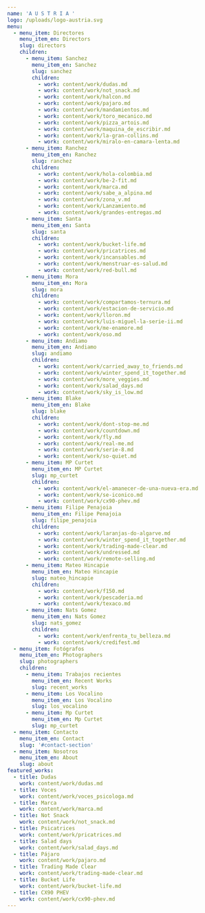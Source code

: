 ```yaml
---
name: 'A U S T R I A '
logo: /uploads/logo-austria.svg
menu:
  - menu_item: Directores
    menu_item_en: Directors
    slug: directors
    children:
      - menu_item: Sanchez
        menu_item_en: Sanchez
        slug: sanchez
        children:
          - work: content/work/dudas.md
          - work: content/work/not_snack.md
          - work: content/work/halcon.md
          - work: content/work/pajaro.md
          - work: content/work/mandamientos.md
          - work: content/work/toro_mecanico.md
          - work: content/work/pizza_artois.md
          - work: content/work/maquina_de_escribir.md
          - work: content/work/la-gran-collins.md
          - work: content/work/miralo-en-camara-lenta.md
      - menu_item: Ranchez
        menu_item_en: Ranchez
        slug: ranchez
        children:
          - work: content/work/hola-colombia.md
          - work: content/work/be-2-fit.md
          - work: content/work/marca.md
          - work: content/work/sabe_a_alpina.md
          - work: content/work/zona_v.md
          - work: content/work/Lanzamiento.md
          - work: content/work/grandes-entregas.md
      - menu_item: Santa
        menu_item_en: Santa
        slug: santa
        children:
          - work: content/work/bucket-life.md
          - work: content/work/pricatrices.md
          - work: content/work/incansables.md
          - work: content/work/menstruar-es-salud.md
          - work: content/work/red-bull.md
      - menu_item: Mora
        menu_item_en: Mora
        slug: mora
        children:
          - work: content/work/compartamos-ternura.md
          - work: content/work/estacion-de-servicio.md
          - work: content/work/lloron.md
          - work: content/work/luis-miguel-la-serie-ii.md
          - work: content/work/me-enamore.md
          - work: content/work/oso.md
      - menu_item: Andiamo
        menu_item_en: Andiamo
        slug: andiamo
        children:
          - work: content/work/carried_away_to_friends.md
          - work: content/work/winter_spend_it_together.md
          - work: content/work/more_veggies.md
          - work: content/work/salad_days.md
          - work: content/work/sky_is_low.md
      - menu_item: Blake
        menu_item_en: Blake
        slug: blake
        children:
          - work: content/work/dont-stop-me.md
          - work: content/work/countdown.md
          - work: content/work/fly.md
          - work: content/work/real-me.md
          - work: content/work/serie-8.md
          - work: content/work/so-quiet.md
      - menu_item: MP Curtet
        menu_item_en: MP Curtet
        slug: mp_curtet
        children:
          - work: content/work/el-amanecer-de-una-nueva-era.md
          - work: content/work/se-iconico.md
          - work: content/work/cx90-phev.md
      - menu_item: Filipe Penajoia
        menu_item_en: Filipe Penajoia
        slug: filipe_penajoia
        children:
          - work: content/work/laranjas-do-algarve.md
          - work: content/work/winter_spend_it_together.md
          - work: content/work/trading-made-clear.md
          - work: content/work/undressed.md
          - work: content/work/remote-selling.md
      - menu_item: Mateo Hincapie
        menu_item_en: Mateo Hincapie
        slug: mateo_hincapie
        children:
          - work: content/work/f150.md
          - work: content/work/pescaderia.md
          - work: content/work/texaco.md
      - menu_item: Nats Gomez
        menu_item_en: Nats Gomez
        slug: nats_gomez
        children:
          - work: content/work/enfrenta_tu_belleza.md
          - work: content/work/credifest.md
  - menu_item: Fotógrafos
    menu_item_en: Photographers
    slug: photographers
    children:
      - menu_item: Trabajos recientes
        menu_item_en: Recent Works
        slug: recent_works
      - menu_item: Los Vocalino
        menu_item_en: Los Vocalino
        slug: los_vocalino
      - menu_item: Mp Curtet
        menu_item_en: Mp Curtet
        slug: mp_curtet
  - menu_item: Contacto
    menu_item_en: Contact
    slug: '#contact-section'
  - menu_item: Nosotros
    menu_item_en: About
    slug: about
featured_works:
  - title: Dudas
    work: content/work/dudas.md
  - title: Voces
    work: content/work/voces_psicologa.md
  - title: Marca
    work: content/work/marca.md
  - title: Not Snack
    work: content/work/not_snack.md
  - title: Psicatrices
    work: content/work/pricatrices.md
  - title: Salad days
    work: content/work/salad_days.md
  - title: Pájaro
    work: content/work/pajaro.md
  - title: Trading Made Clear
    work: content/work/trading-made-clear.md
  - title: Bucket Life
    work: content/work/bucket-life.md
  - title: CX90 PHEV
    work: content/work/cx90-phev.md
---
```


